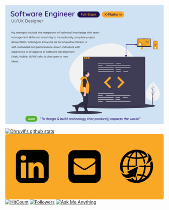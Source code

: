 <img align="center" src="https://raw.githubusercontent.com/dhruvilp/dhruvilp/master/gh_header.png" />

[![Dhruvil's github stats](https://github-readme-stats.vercel.app/api?username=dhruvilp&show_icons=true&title_color=f9a826&icon_color=f9a826&text_color=fff&bg_color=091d57)](https://github-readme-stats.vercel.app/api?username=dhruvilp&show_icons=true&title_color=f9a826&icon_color=f9a826&text_color=fff&bg_color=091d57)
<img align="right" height="208" src="https://raw.githubusercontent.com/dhruvilp/dhruvilp/master/gh_social_card.svg">

[![HitCount](http://hits.dwyl.com/dhruvilp/dhruvilp.svg)](http://hits.dwyl.com/dhruvilp/dhruvilp)
[![Followers](https://img.shields.io/github/followers/dhruvilp?logo=github)](https://img.shields.io/github/followers/dhruvilp?logo=github)
[![Ask Me Anything](https://img.shields.io/badge/Ask%20me-anything%20about%20💻%20|%20🎸-9755c9.svg)](mailto:sayhi@dhruvilpatel.dev)

<!--
**dhruvilp/dhruvilp** is a ✨ _special_ ✨ repository because its `README.md` (this file) appears on your GitHub profile.

Here are some ideas to get you started:

- 🔭 I’m currently working on ...
- 🌱 I’m currently learning ...
- 👯 I’m looking to collaborate on ...
- 🤔 I’m looking for help with ...
- 💬 Ask me about ...
- 📫 How to reach me: ...
- 😄 Pronouns: ...
- ⚡ Fun fact: ...
-->
